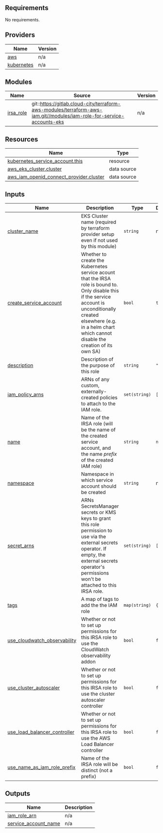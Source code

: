 <!-- BEGIN_TF_DOCS -->
## Requirements

No requirements.

## Providers

| Name | Version |
|------|---------|
| <a name="provider_aws"></a> [aws](#provider\_aws) | n/a |
| <a name="provider_kubernetes"></a> [kubernetes](#provider\_kubernetes) | n/a |

## Modules

| Name | Source | Version |
|------|--------|---------|
| <a name="module_irsa_role"></a> [irsa\_role](#module\_irsa\_role) | git::https://gitlab.cloud-city/terraform-aws-modules/terraform-aws-iam.git//modules/iam-role-for-service-accounts-eks | n/a |

## Resources

| Name | Type |
|------|------|
| [kubernetes_service_account.this](https://registry.terraform.io/providers/hashicorp/kubernetes/latest/docs/resources/service_account) | resource |
| [aws_eks_cluster.cluster](https://registry.terraform.io/providers/hashicorp/aws/latest/docs/data-sources/eks_cluster) | data source |
| [aws_iam_openid_connect_provider.cluster](https://registry.terraform.io/providers/hashicorp/aws/latest/docs/data-sources/iam_openid_connect_provider) | data source |

## Inputs

| Name | Description | Type | Default | Required |
|------|-------------|------|---------|:--------:|
| <a name="input_cluster_name"></a> [cluster\_name](#input\_cluster\_name) | EKS Cluster name (required by terraform provider setup even if not used by this module) | `string` | n/a | yes |
| <a name="input_create_service_account"></a> [create\_service\_account](#input\_create\_service\_account) | Whether to create the Kubernetes service acount that the IRSA role is bound to. Only disable this if the service account is unconditionally created elsewhere (e.g. in a helm chart which cannot disable the creation of its own SA) | `bool` | `true` | no |
| <a name="input_description"></a> [description](#input\_description) | Description of the purpose of this role | `string` | `""` | no |
| <a name="input_iam_policy_arns"></a> [iam\_policy\_arns](#input\_iam\_policy\_arns) | ARNs of any custom, externally-created policies to attach to the IAM role. | `set(string)` | `[]` | no |
| <a name="input_name"></a> [name](#input\_name) | Name of the IRSA role (will be the name of the created service account, and the name *prefix* of the created IAM role) | `string` | `null` | no |
| <a name="input_namespace"></a> [namespace](#input\_namespace) | Namespace in which service account should be created | `string` | n/a | yes |
| <a name="input_secret_arns"></a> [secret\_arns](#input\_secret\_arns) | ARNs SecretsManager secrets or KMS keys to grant this role permission to use via the external secrets operator. If empty, the external secrets operator's permissions won't be attached to this IRSA role. | `set(string)` | `[]` | no |
| <a name="input_tags"></a> [tags](#input\_tags) | A map of tags to add the the IAM role | `map(string)` | `{}` | no |
| <a name="input_use_cloudwatch_observability"></a> [use\_cloudwatch\_observability](#input\_use\_cloudwatch\_observability) | Whether or not to set up permissions for this IRSA role to use the CloudWatch observability addon | `bool` | `false` | no |
| <a name="input_use_cluster_autoscaler"></a> [use\_cluster\_autoscaler](#input\_use\_cluster\_autoscaler) | Whether or not to set up permissions for this IRSA role to use the cluster autoscaler controller | `bool` | `false` | no |
| <a name="input_use_load_balancer_controller"></a> [use\_load\_balancer\_controller](#input\_use\_load\_balancer\_controller) | Whether or not to set up permissions for this IRSA role to use the AWS Load Balancer controller | `bool` | `false` | no |
| <a name="input_use_name_as_iam_role_prefix"></a> [use\_name\_as\_iam\_role\_prefix](#input\_use\_name\_as\_iam\_role\_prefix) | Name of the IRSA role will be distinct (not a prefix) | `bool` | `false` | no |

## Outputs

| Name | Description |
|------|-------------|
| <a name="output_iam_role_arn"></a> [iam\_role\_arn](#output\_iam\_role\_arn) | n/a |
| <a name="output_service_account_name"></a> [service\_account\_name](#output\_service\_account\_name) | n/a |
<!-- END_TF_DOCS -->